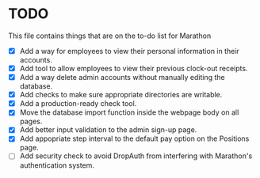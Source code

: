 # TODO
This file contains things that are on the to-do list for Marathon

- [x] Add a way for employees to view their personal information in their accounts.
- [x] Add tool to allow employees to view their previous clock-out receipts.
- [X] Add a way delete admin accounts without manually editing the database.
- [X] Add checks to make sure appropriate directories are writable.
- [X] Add a production-ready check tool.
- [X] Move the database import function inside the webpage body on all pages.
- [X] Add better input validation to the admin sign-up page.
- [X] Add appopriate step interval to the default pay option on the Positions page.
- [ ] Add security check to avoid DropAuth from interfering with Marathon's authentication system.
